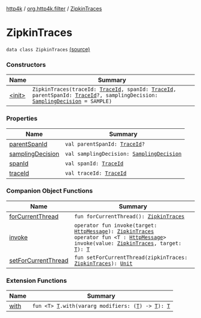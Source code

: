 [http4k](../../index.md) / [org.http4k.filter](../index.md) / [ZipkinTraces](./index.md)

# ZipkinTraces

`data class ZipkinTraces` [(source)](https://github.com/http4k/http4k/blob/master/http4k-core/src/main/kotlin/org/http4k/filter/ZipkinTraces.kt#L33)

### Constructors

| Name | Summary |
|---|---|
| [&lt;init&gt;](-init-.md) | `ZipkinTraces(traceId: `[`TraceId`](../-trace-id/index.md)`, spanId: `[`TraceId`](../-trace-id/index.md)`, parentSpanId: `[`TraceId`](../-trace-id/index.md)`?, samplingDecision: `[`SamplingDecision`](../-sampling-decision/index.md)` = SAMPLE)` |

### Properties

| Name | Summary |
|---|---|
| [parentSpanId](parent-span-id.md) | `val parentSpanId: `[`TraceId`](../-trace-id/index.md)`?` |
| [samplingDecision](sampling-decision.md) | `val samplingDecision: `[`SamplingDecision`](../-sampling-decision/index.md) |
| [spanId](span-id.md) | `val spanId: `[`TraceId`](../-trace-id/index.md) |
| [traceId](trace-id.md) | `val traceId: `[`TraceId`](../-trace-id/index.md) |

### Companion Object Functions

| Name | Summary |
|---|---|
| [forCurrentThread](for-current-thread.md) | `fun forCurrentThread(): `[`ZipkinTraces`](./index.md) |
| [invoke](invoke.md) | `operator fun invoke(target: `[`HttpMessage`](../../org.http4k.core/-http-message/index.md)`): `[`ZipkinTraces`](./index.md)<br>`operator fun <T : `[`HttpMessage`](../../org.http4k.core/-http-message/index.md)`> invoke(value: `[`ZipkinTraces`](./index.md)`, target: `[`T`](invoke.md#T)`): `[`T`](invoke.md#T) |
| [setForCurrentThread](set-for-current-thread.md) | `fun setForCurrentThread(zipkinTraces: `[`ZipkinTraces`](./index.md)`): `[`Unit`](https://kotlinlang.org/api/latest/jvm/stdlib/kotlin/-unit/index.html) |

### Extension Functions

| Name | Summary |
|---|---|
| [with](../../org.http4k.core/with.md) | `fun <T> `[`T`](../../org.http4k.core/with.md#T)`.with(vararg modifiers: (`[`T`](../../org.http4k.core/with.md#T)`) -> `[`T`](../../org.http4k.core/with.md#T)`): `[`T`](../../org.http4k.core/with.md#T) |
